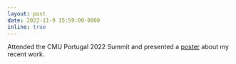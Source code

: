 ```yaml
---
layout: post
date: 2022-11-9 15:59:00-0000
inline: true
---
```


Attended the CMU Portugal 2022 Summit and presented a [poster](/assets/pdf/2_Summit.pdf) about my recent work.